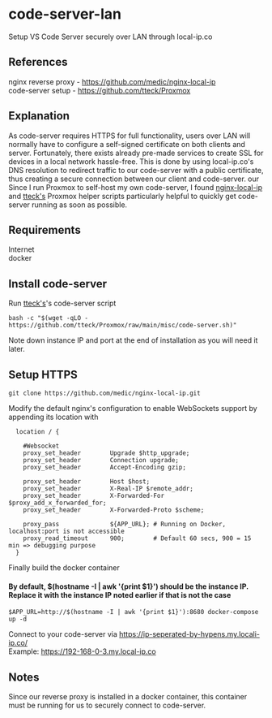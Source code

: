 # code-server-lan
Setup VS Code Server securely over LAN through local-ip.co

## References
nginx reverse proxy - https://github.com/medic/nginx-local-ip<br/>
code-server setup - https://github.com/tteck/Proxmox

## Explanation
As code-server requires HTTPS for full functionality, users over LAN will normally have to configure a self-signed certificate on both clients and server. Fortunately, there exists already pre-made services to create SSL for devices in a local network hassle-free. This is done by using local-ip.co's DNS resolution to redirect traffic to our code-server with a public certificate, thus creating a secure connection between our client and code-server. our Since I run Proxmox to self-host my own code-server, I found [nginx-local-ip](https://github.com/medic/nginx-local-ip) and [tteck's](https://github.com/tteck/Proxmox) Proxmox helper scripts particularly helpful to quickly get code-server running as soon as possible.

## Requirements
Internet<br/>
docker

## Install code-server
Run [tteck's](https://github.com/tteck/Proxmox)'s code-server script
```
bash -c "$(wget -qLO - https://github.com/tteck/Proxmox/raw/main/misc/code-server.sh)"
```
Note down instance IP and port at the end of installation as you will need it later.

## Setup HTTPS

```
git clone https://github.com/medic/nginx-local-ip.git
```

Modify the default nginx's configuration to enable WebSockets support by appending its location with
```
  location / {
  
    #Websocket
    proxy_set_header        Upgrade $http_upgrade;
    proxy_set_header        Connection upgrade;
    proxy_set_header        Accept-Encoding gzip;
    
    proxy_set_header        Host $host;
    proxy_set_header        X-Real-IP $remote_addr;
    proxy_set_header        X-Forwarded-For $proxy_add_x_forwarded_for;
    proxy_set_header        X-Forwarded-Proto $scheme;

    proxy_pass              ${APP_URL}; # Running on Docker, localhost:port is not accessible
    proxy_read_timeout      900;        # Default 60 secs, 900 = 15 min => debugging purpose
  }
```

Finally build the docker container
#### By default, $(hostname -I | awk '{print $1}') should be the instance IP. Replace it with the instance IP noted earlier if that is not the case
```
$APP_URL=http://$(hostname -I | awk '{print $1}'):8680 docker-compose up -d
```

Connect to your code-server via https://ip-seperated-by-hypens.my.locali-ip.co/<br/>
Example: https://192-168-0-3.my.local-ip.co

## Notes
Since our reverse proxy is installed in a docker container, this container must be running for us to securely connect to code-server.<br/>

